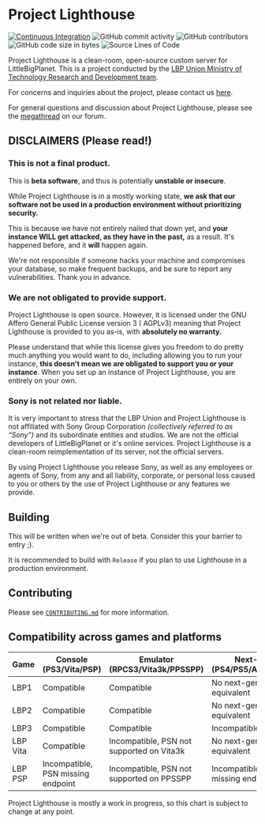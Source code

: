 # Project Lighthouse

[![Continuous Integration](https://github.com/LBPUnion/ProjectLighthouse/actions/workflows/ci.yml/badge.svg)](https://github.com/LBPUnion/ProjectLighthouse/actions/workflows/ci.yml)
![GitHub commit activity](https://img.shields.io/github/commit-activity/m/LBPUnion/ProjectLighthouse)
![GitHub contributors](https://img.shields.io/github/contributors/LBPUnion/ProjectLighthouse)
![GitHub code size in bytes](https://img.shields.io/github/languages/code-size/LBPUnion/ProjectLighthouse)
![Source Lines of Code](https://tokei.ekzhang.com/b1/github/LBPUnion/ProjectLighthouse)

Project Lighthouse is a clean-room, open-source custom server for LittleBigPlanet. This is a project conducted by
the [LBP Union Ministry of Technology Research and Development team](https://www.lbpunion.com/technology).

For concerns and inquiries about the project, please contact us [here](https://www.lbpunion.com/contact).

For general questions and discussion about Project Lighthouse, please see
the [megathread](https://www.lbpunion.com/forum/union-hall/project-lighthouse-littlebigplanet-private-servers-megathread)
on our forum.

## DISCLAIMERS (Please read!)

### This is not a final product.
This is **beta software**, and thus is potentially **unstable or insecure**.

While Project Lighthouse is in a mostly working state, **we ask that our software not be used in a production
environment without prioritizing security.**

This is because we have not entirely nailed that down yet, and **your instance WILL get attacked, as they have in the past,** as a result. It's
happened before, and it **will** happen again.

We're not responsible if someone hacks your machine and compromises your database, so make frequent backups, and
be sure to report any vulnerabilities. Thank you in advance.

### We are not obligated to provide support.

Project Lighthouse is open source. However, it is licensed under the GNU Affero General Public License version 3 (
AGPLv3)
meaning that Project Lighthouse is provided to you as-is, with **absolutely no warranty.**

Please understand that while this license gives you freedom to do pretty much anything you would want to do, including
allowing you to run your instance,
**this doesn't mean we are obligated to support you or your instance**. When you set up an instance of Project
Lighthouse, you are entirely on your own.

### Sony is not related nor liable.

[//]: # (Referenced from https://www.lbpunion.com/post/project-lighthouse-littlebigplanet-private-servers)

It is very important to stress that the LBP Union and Project Lighthouse is not affiliated with Sony Group
Corporation *(collectively referred to as “Sony”)* and its subordinate entities and studios. We are not the official
developers of LittleBigPlanet or it's online services. Project Lighthouse is a clean-room reimplementation of its
server, not the official servers.

By using Project Lighthouse you release Sony, as well as any employees or agents of Sony, from any and all liability,
corporate, or personal loss caused to you or others by the use of Project Lighthouse or any features we provide.

## Building

This will be written when we're out of beta. Consider this your barrier to entry ;).

It is recommended to build with `Release` if you plan to use Lighthouse in a production environment.

## Contributing

Please see [`CONTRIBUTING.md`](https://github.com/LBPUnion/ProjectLighthouse/blob/main/CONTRIBUTING.md) for more
information.

## Compatibility across games and platforms

| Game     | Console (PS3/Vita/PSP)             | Emulator (RPCS3/Vita3k/PPSSPP)            | Next-Gen (PS4/PS5/Adrenaline)      |
|----------|------------------------------------|-------------------------------------------|------------------------------------|
| LBP1     | Compatible                         | Compatible                                | No next-gen equivalent             |
| LBP2     | Compatible                         | Compatible                                | No next-gen equivalent             |
| LBP3     | Compatible                         | Compatible                                | Incompatible                       |
| LBP Vita | Compatible                         | Incompatible, PSN not supported on Vita3k | No next-gen equivalent             |
| LBP PSP  | Incompatible, PSN missing endpoint | Incompatible, PSN not supported on PPSSPP | Incompatible, PSN missing endpoint |

Project Lighthouse is mostly a work in progress, so this chart is subject to change at any point.
